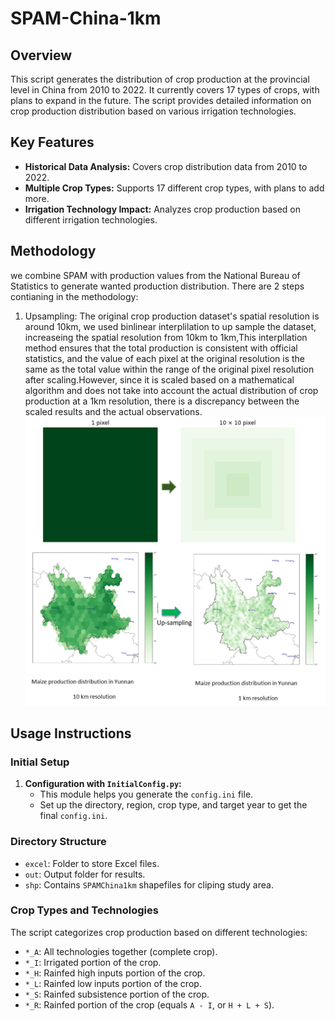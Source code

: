 # SPAM-China-1km

## Overview
This script generates the distribution of crop production at the provincial level in China from 2010 to 2022. It currently covers 17 types of crops, with plans to expand in the future. The script provides detailed information on crop production distribution based on various irrigation technologies.

## Key Features
- **Historical Data Analysis:** Covers crop distribution data from 2010 to 2022.
- **Multiple Crop Types:** Supports 17 different crop types, with plans to add more.
- **Irrigation Technology Impact:** Analyzes crop production based on different irrigation technologies.

## Methodology

we combine SPAM with production values from the National Bureau of Statistics to generate wanted production distribution.
There are 2 steps contianing in the methodology:
1. Upsampling: The original crop production dataset's spatial resolution is around 10km, we used binlinear interplilation to up sample the dataset, increaseing the spatial resolution from 10km to 1km,This interpllation method ensures that the total production is consistent with official statistics, and the value of each pixel at the original resolution  is the same as the total value within the range of the original pixel resolution after scaling.However, since it is scaled based on a mathematical algorithm and does not take into account the actual distribution of crop production at a 1km resolution, there is a discrepancy between the scaled results and the actual observations.
![sample](./meth1.png)


## Usage Instructions

### Initial Setup
1. **Configuration with `InitialConfig.py`:**
   - This module helps you generate the `config.ini` file.
   - Set up the directory, region, crop type, and target year to get the final `config.ini`.

### Directory Structure
- `excel`: Folder to store Excel files.
- `out`: Output folder for results.
- `shp`: Contains `SPAMChina1km` shapefiles for cliping study area.

### Crop Types and Technologies
The script categorizes crop production based on different technologies:
- `*_A`: All technologies together (complete crop).
- `*_I`: Irrigated portion of the crop.
- `*_H`: Rainfed high inputs portion of the crop.
- `*_L`: Rainfed low inputs portion of the crop.
- `*_S`: Rainfed subsistence portion of the crop.
- `*_R`: Rainfed portion of the crop (equals `A - I`, or `H + L + S`).

